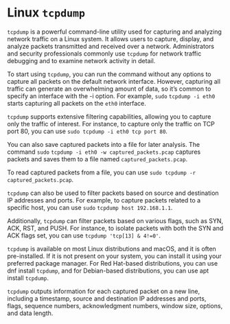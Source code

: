 # Linux `tcpdump`
`tcpdump` is a powerful command-line utility used for capturing and analyzing network traffic on a Linux system. It allows users to capture, display, and analyze packets transmitted and received over a network. Administrators and security professionals commonly use `tcpdump` for network traffic debugging and to examine network activity in detail.

To start using `tcpdump`, you can run the command without any options to capture all packets on the default network interface. However, capturing all traffic can generate an overwhelming amount of data, so it’s common to specify an interface with the -i option. For example, `sudo` `tcpdump -i eth0` starts capturing all packets on the `eth0` interface.

`tcpdump` supports extensive filtering capabilities, allowing you to capture only the traffic of interest. For instance, to capture only the traffic on TCP port 80, you can use `sudo tcpdump -i eth0 tcp port 80`.

You can also save captured packets into a file for later analysis. The command `sudo` `tcpdump -i eth0 -w captured_packets.pcap` captures packets and saves them to a file named `captured_packets.pcap`.

To read captured packets from a file, you can use `sudo tcpdump -r captured_packets.pcap`.

`tcpdump` can also be used to filter packets based on source and destination IP addresses and ports. For example, to capture packets related to a specific host, you can use `sudo` `tcpdump host 192.168.1.1`.

Additionally, `tcpdump` can filter packets based on various flags, such as SYN, ACK, RST, and PUSH. For instance, to isolate packets with both the SYN and ACK flags set, you can use `tcpdump 'tcp[13] & 4!=0'`.

`tcpdump` is available on most Linux distributions and macOS, and it is often pre-installed. If it is not present on your system, you can install it using your preferred package manager. For Red Hat-based distributions, you can use dnf install `tcpdump`, and for Debian-based distributions, you can use apt install `tcpdump`.

`tcpdump` outputs information for each captured packet on a new line, including a timestamp, source and destination IP addresses and ports, flags, sequence numbers, acknowledgment numbers, window size, options, and data length.

